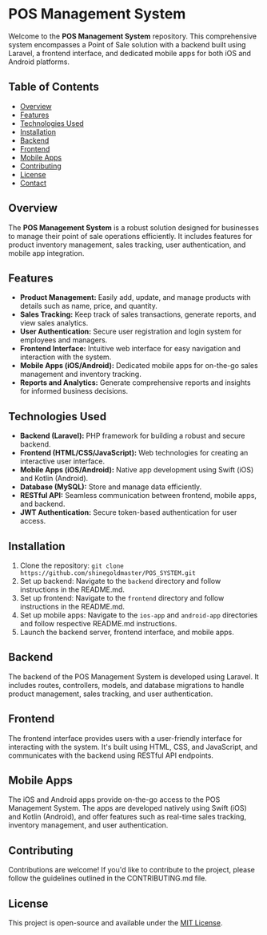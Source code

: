 # POS Management System

Welcome to the **POS Management System** repository. This comprehensive system encompasses a Point of Sale solution with a backend built using Laravel, a frontend interface, and dedicated mobile apps for both iOS and Android platforms.

## Table of Contents
- [Overview](#overview)
- [Features](#features)
- [Technologies Used](#technologies-used)
- [Installation](#installation)
- [Backend](#backend)
- [Frontend](#frontend)
- [Mobile Apps](#mobile-apps)
- [Contributing](#contributing)
- [License](#license)
- [Contact](#contact)

## Overview

The **POS Management System** is a robust solution designed for businesses to manage their point of sale operations efficiently. It includes features for product inventory management, sales tracking, user authentication, and mobile app integration.

## Features

- **Product Management:** Easily add, update, and manage products with details such as name, price, and quantity.
- **Sales Tracking:** Keep track of sales transactions, generate reports, and view sales analytics.
- **User Authentication:** Secure user registration and login system for employees and managers.
- **Frontend Interface:** Intuitive web interface for easy navigation and interaction with the system.
- **Mobile Apps (iOS/Android):** Dedicated mobile apps for on-the-go sales management and inventory tracking.
- **Reports and Analytics:** Generate comprehensive reports and insights for informed business decisions.

## Technologies Used

- **Backend (Laravel):** PHP framework for building a robust and secure backend.
- **Frontend (HTML/CSS/JavaScript):** Web technologies for creating an interactive user interface.
- **Mobile Apps (iOS/Android):** Native app development using Swift (iOS) and Kotlin (Android).
- **Database (MySQL):** Store and manage data efficiently.
- **RESTful API:** Seamless communication between frontend, mobile apps, and backend.
- **JWT Authentication:** Secure token-based authentication for user access.

## Installation

1. Clone the repository: `git clone https://github.com/shinegoldmaster/POS_SYSTEM.git`
2. Set up backend: Navigate to the `backend` directory and follow instructions in the README.md.
3. Set up frontend: Navigate to the `frontend` directory and follow instructions in the README.md.
4. Set up mobile apps: Navigate to the `ios-app` and `android-app` directories and follow respective README.md instructions.
5. Launch the backend server, frontend interface, and mobile apps.

## Backend

The backend of the POS Management System is developed using Laravel. It includes routes, controllers, models, and database migrations to handle product management, sales tracking, and user authentication.

## Frontend

The frontend interface provides users with a user-friendly interface for interacting with the system. It's built using HTML, CSS, and JavaScript, and communicates with the backend using RESTful API endpoints.

## Mobile Apps

The iOS and Android apps provide on-the-go access to the POS Management System. The apps are developed natively using Swift (iOS) and Kotlin (Android), and offer features such as real-time sales tracking, inventory management, and user authentication.

## Contributing

Contributions are welcome! If you'd like to contribute to the project, please follow the guidelines outlined in the CONTRIBUTING.md file.

## License

This project is open-source and available under the [MIT License](LICENSE). 
